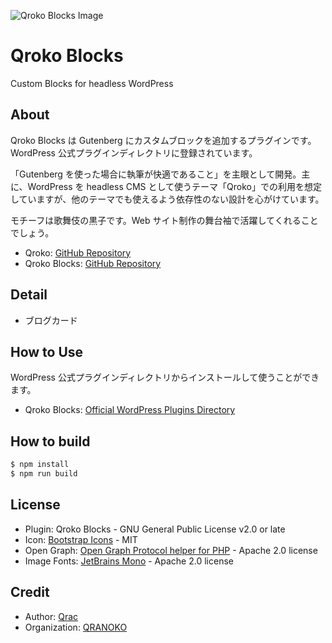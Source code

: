 ![Qroko Blocks Image](https://i.gyazo.com/916d5c412df54cd0a111e5396ff00174.png)

# Qroko Blocks

Custom Blocks for headless WordPress

## About

Qroko Blocks は Gutenberg にカスタムブロックを追加するプラグインです。WordPress 公式プラグインディレクトリに登録されています。

「Gutenberg を使った場合に執筆が快適であること」を主眼として開発。主に、WordPress を headless CMS として使うテーマ「Qroko」での利用を想定していますが、他のテーマでも使えるよう依存性のない設計を心がけています。

モチーフは歌舞伎の黒子です。Web サイト制作の舞台袖で活躍してくれることでしょう。

- Qroko: [GitHub Repository](https://github.com/qrac/qroko)
- Qroko Blocks: [GitHub Repository](https://github.com/qrac/qroko-blocks)

## Detail

- ブログカード

## How to Use

WordPress 公式プラグインディレクトリからインストールして使うことができます。

- Qroko Blocks: [Official WordPress Plugins Directory](https://wordpress.org/plugins/qroko-blocks/)

## How to build

```bash
$ npm install
$ npm run build
```

## License

- Plugin: Qroko Blocks - GNU General Public License v2.0 or late
- Icon: [Bootstrap Icons](https://icons.getbootstrap.com/) - MIT
- Open Graph: [Open Graph Protocol helper for PHP](https://github.com/scottmac/opengraph/blob/master/OpenGraph.php) - Apache 2.0 license
- Image Fonts: [JetBrains Mono](https://www.jetbrains.com/lp/mono/) - Apache 2.0 license

## Credit

- Author: [Qrac](https://qrac.jp)
- Organization: [QRANOKO](https://qranoko.jp)
